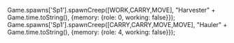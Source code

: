 Game.spawns['Sp1'].spawnCreep([WORK,CARRY,MOVE], "Harvester" + Game.time.toString(), {memory: {role: 0, working: false}});
Game.spawns['Sp1'].spawnCreep([CARRY,CARRY,MOVE,MOVE], "Hauler" + Game.time.toString(), {memory: {role: 4, working: false}});
